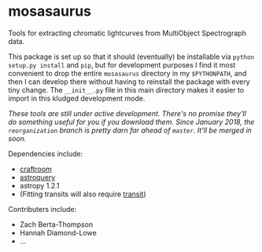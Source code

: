 # mosasaurus
Tools for extracting chromatic lightcurves from MultiObject Spectrograph data.

This package is set up so that it should (eventually) be installable via `python setup.py install` and `pip`, but for development purposes I find it most convenient to drop the entire `mosasaurus` directory in my `$PYTHONPATH`, and then I can develop there without having to reinstall the package with every tiny change. The `__init__.py` file in this main directory makes it easier to import in this kludged development mode.

*These tools are still under active development. There's no promise they'll do something useful for you if you download them. Since January 2018, the `reorganization` branch is pretty darn far ahead of `master`. It'll be merged in soon.*

Dependencies include:

+ [craftroom](https://github.com/zkbt/craftroom)
+ [astroquery](https://github.com/astropy/astroquery)
+ astropy 1.2.1
+ (Fitting transits will also require [transit](https://github.com/zkbt/transit))

Contributers include:

+ Zach Berta-Thompson
+ Hannah Diamond-Lowe
+ ...
